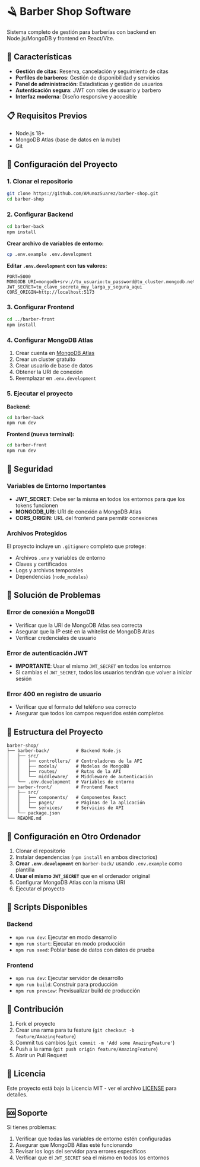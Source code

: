 # 🪒 Barber Shop Software

Sistema completo de gestión para barberías con backend en Node.js/MongoDB y frontend en React/Vite.

## 🚀 Características

- **Gestión de citas**: Reserva, cancelación y seguimiento de citas
- **Perfiles de barberos**: Gestión de disponibilidad y servicios
- **Panel de administración**: Estadísticas y gestión de usuarios
- **Autenticación segura**: JWT con roles de usuario y barbero
- **Interfaz moderna**: Diseño responsive y accesible

## 📋 Requisitos Previos

- Node.js 18+ 
- MongoDB Atlas (base de datos en la nube)
- Git

## 🔧 Configuración del Proyecto

### 1. Clonar el repositorio
```bash
git clone https://github.com/AMunozSuarez/barber-shop.git
cd barber-shop
```

### 2. Configurar Backend

```bash
cd barber-back
npm install
```

**Crear archivo de variables de entorno:**
```bash
cp .env.example .env.development
```

**Editar `.env.development` con tus valores:**
```env
PORT=5000
MONGODB_URI=mongodb+srv://tu_usuario:tu_password@tu_cluster.mongodb.net/barber_shop
JWT_SECRET=tu_clave_secreta_muy_larga_y_segura_aqui
CORS_ORIGIN=http://localhost:5173
```

### 3. Configurar Frontend

```bash
cd ../barber-front
npm install
```

### 4. Configurar MongoDB Atlas

1. Crear cuenta en [MongoDB Atlas](https://www.mongodb.com/atlas)
2. Crear un cluster gratuito
3. Crear usuario de base de datos
4. Obtener la URI de conexión
5. Reemplazar en `.env.development`

### 5. Ejecutar el proyecto

**Backend:**
```bash
cd barber-back
npm run dev
```

**Frontend (nueva terminal):**
```bash
cd barber-front
npm run dev
```

## 🔐 Seguridad

### Variables de Entorno Importantes

- **JWT_SECRET**: Debe ser la misma en todos los entornos para que los tokens funcionen
- **MONGODB_URI**: URI de conexión a MongoDB Atlas
- **CORS_ORIGIN**: URL del frontend para permitir conexiones

### Archivos Protegidos

El proyecto incluye un `.gitignore` completo que protege:
- Archivos `.env` y variables de entorno
- Claves y certificados
- Logs y archivos temporales
- Dependencias (`node_modules`)

## 🚨 Solución de Problemas

### Error de conexión a MongoDB
- Verificar que la URI de MongoDB Atlas sea correcta
- Asegurar que la IP esté en la whitelist de MongoDB Atlas
- Verificar credenciales de usuario

### Error de autenticación JWT
- **IMPORTANTE**: Usar el mismo `JWT_SECRET` en todos los entornos
- Si cambias el `JWT_SECRET`, todos los usuarios tendrán que volver a iniciar sesión

### Error 400 en registro de usuario
- Verificar que el formato del teléfono sea correcto
- Asegurar que todos los campos requeridos estén completos

## 📁 Estructura del Proyecto

```
barber-shop/
├── barber-back/          # Backend Node.js
│   ├── src/
│   │   ├── controllers/  # Controladores de la API
│   │   ├── models/       # Modelos de MongoDB
│   │   ├── routes/       # Rutas de la API
│   │   └── middleware/   # Middleware de autenticación
│   └── .env.development  # Variables de entorno
├── barber-front/         # Frontend React
│   ├── src/
│   │   ├── components/   # Componentes React
│   │   ├── pages/        # Páginas de la aplicación
│   │   └── services/     # Servicios de API
│   └── package.json
└── README.md
```

## 🔄 Configuración en Otro Ordenador

1. Clonar el repositorio
2. Instalar dependencias (`npm install` en ambos directorios)
3. **Crear `.env.development`** en `barber-back/` usando `.env.example` como plantilla
4. **Usar el mismo `JWT_SECRET`** que en el ordenador original
5. Configurar MongoDB Atlas con la misma URI
6. Ejecutar el proyecto

## 📝 Scripts Disponibles

### Backend
- `npm run dev`: Ejecutar en modo desarrollo
- `npm run start`: Ejecutar en modo producción
- `npm run seed`: Poblar base de datos con datos de prueba

### Frontend
- `npm run dev`: Ejecutar servidor de desarrollo
- `npm run build`: Construir para producción
- `npm run preview`: Previsualizar build de producción

## 🤝 Contribución

1. Fork el proyecto
2. Crear una rama para tu feature (`git checkout -b feature/AmazingFeature`)
3. Commit tus cambios (`git commit -m 'Add some AmazingFeature'`)
4. Push a la rama (`git push origin feature/AmazingFeature`)
5. Abrir un Pull Request

## 📄 Licencia

Este proyecto está bajo la Licencia MIT - ver el archivo [LICENSE](LICENSE) para detalles.

## 🆘 Soporte

Si tienes problemas:
1. Verificar que todas las variables de entorno estén configuradas
2. Asegurar que MongoDB Atlas esté funcionando
3. Revisar los logs del servidor para errores específicos
4. Verificar que el `JWT_SECRET` sea el mismo en todos los entornos 
